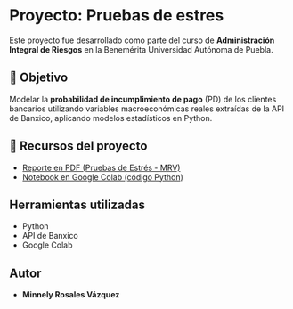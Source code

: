 # Proyecto: Pruebas de estres

Este proyecto fue desarrollado como parte del curso de **Administración Integral de Riesgos** en la Benemérita Universidad Autónoma de Puebla.

## 🧠 Objetivo

Modelar la **probabilidad de incumplimiento de pago** (PD) de los clientes bancarios utilizando variables macroeconómicas reales extraídas de la API de Banxico, aplicando modelos estadísticos en Python.

## 🔗 Recursos del proyecto

-  [Reporte en PDF (Pruebas de Estrés - MRV)](./Pruebas_de_Estres_MRV.pdf)
-  [Notebook en Google Colab (código Python)](https://colab.research.google.com/drive/1e-Ae89NbuEN_fPJno1GoRwC4LEJrYlUU?usp=sharing)
  
## Herramientas utilizadas

- Python 
- API de Banxico
- Google Colab

## Autor

- **Minnely Rosales Vázquez**

